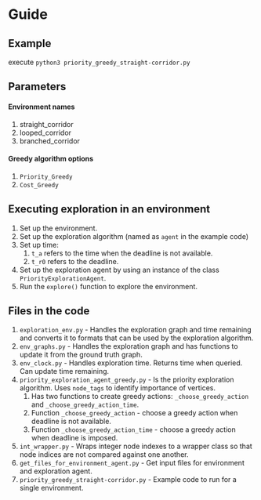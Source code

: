 # Guide

## Example

execute `python3 priority_greedy_straight-corridor.py`

## Parameters

#### Environment names
1. straight_corridor
2. looped_corridor
3. branched_corridor

#### Greedy algorithm options
1. `Priority_Greedy`
2. `Cost_Greedy`


## Executing exploration in an environment

1. Set up the environment.
2. Set up the exploration algorithm (named as `agent` in the example code)
3. Set up time:
    1. `t_a` refers to the time when the deadline is not available.
    2. `t_r0` refers to the deadline.
4. Set up the exploration agent by using an instance of the class `PriorityExplorationAgent`. 
5. Run the `explore()` function to explore the environment.

## Files in the code

1. `exploration_env.py` - Handles the exploration graph and time remaining and converts it to formats that can be used by the exploration algorithm. 
2. `env_graphs.py` - Handles the exploration graph and has functions to update it from the ground truth graph.
3. `env_clock.py` - Handles exploration time. Returns time when queried. Can update time remaining.
4. `priority_exploration_agent_greedy.py` - Is the priority exploration algorithm. Uses `node_tags` to identify importance of vertices.
    1. Has two functions to create greedy actions: `_choose_greedy_action` and `_choose_greedy_action_time`.
    2. Function `_choose_greedy_action` - choose a greedy action when deadline is not available.
    3. Function `_choose_greedy_action_time` - choose a greedy action when deadline is imposed.
5.  `int_wrapper.py` - Wraps integer node indexes to a wrapper class so that node indices are not compared against one another.
6.  `get_files_for_environment_agent.py` - Get input files for environment and exploration agent. 
7.  `priority_greedy_straight-corridor.py` - Example code to run for a single environment.
